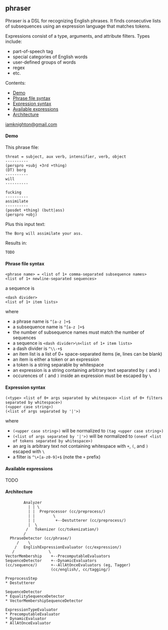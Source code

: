 ## phraser

Phraser is a DSL for recognizing English phrases.  It finds consecutive lists of subsequences using an expression language that matches tokens.

Expressions consist of a type, arguments, and attribute filters.  Types include:
* part-of-speech tag
* special categories of English words
* user-defined groups of words
* regex
* etc.

Contents:
* [Demo](#demo)
* [Phrase file syntax](#Phrase-file-syntax)
* [Expression syntax](#Expression-syntax)
* [Available expressions](#Available-expressions)
* [Architecture](#Architecture)

iamknighton@gmail.com

#### Demo

This phrase file:

    threat = subject, aux verb, intensifier, verb, object
    ----------
    (perspro +subj +3rd +thing)
    (DT) borg
    ----------
    will
    ----------
    
    fucking
    ----------
    assimilate
    ----------
    (posdet +thing) (butt|ass)
    (perspro +obj)
    
Plus this input text:

    The Borg will assimilate your ass.
    
Results in:

    TODO

#### Phrase file syntax

    <phrase name> = <list of 1+ comma-separated subsequence names>
    <list of 1+ newline-separated sequences>

a sequence is

    <dash divider>
    <list of 1+ item lists>

where
* a phrase name is `^[a-z ]+$`
* a subsequence name is `^[a-z ]+$`
* the number of subsequence names must match the number of sequences
* a sequence is `<dash divider>\n<list of 1+ item lists>`
* a dash divider is `^\\-+$`
* an item list is a list of 0+ space-separated items (ie, lines can be blank)
* an item is either a token or an expression
* a token is a string separable by whitespace
* an expression is a string containing arbitrary text separated by `(` and `)`
* occurences of `(` and `)` inside an expression must be escaped by `\`

#### Expression syntax

    (<type> <list of 0+ args separated by whitespace> <list of 0+ filters separated by whitespace>)
    (<upper case string>)
    (<list of args separated by '|'>)

where
* `(<upper case string>)` will be normalized to `(tag <upper case string>)`
* `(<list of args separated by '|'>)` will be normalized to `(oneof <list of tokens separated by whitespace>)`
* an arg is arbitrary text not containing whitespace with `+`, `(`, and `)` escaped with `\`
* a filter is `^\+[a-z0-9]+$` (note the `+` prefix)

#### Available expressions

TODO

#### Architecture

            Analyzer 
              | | \
              | |  Preprocessor (cc/preprocess/)
              | |        \
              | |         +--Destutterer (cc/preprocess/)
              |  \
             /   Tokenizer (cc/tokenization/)
            /
      PhraseDetector (cc/phrase/)
         /    \
        /   EnglishExpressionEvaluator (cc/expression/)
       /               \
    VectorMembership    +--PrecomputableEvaluators
    SequenceDetector    +--DynamicEvaluators
    (cc/sequence/)      +--AllAtOnceEvaluators (eg, Tagger)
                        (cc/english/, cc/tagging/)
    
    PreprocessStep
    * Destutterer
    
    SequenceDetector
    * EqualitySequenceDetector
    * VectorMembershipSequenceDetector
    
    ExpressionTypeEvaluator
    * PrecomputableEvaluator
    * DynamicEvaluator
    * AllAtOnceEvaluator
